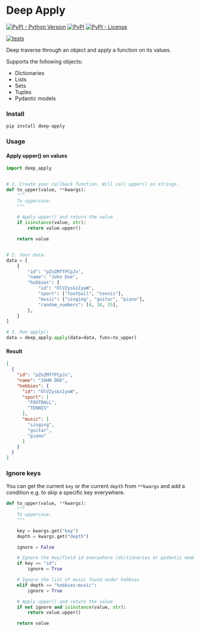 # Deep Apply

[![PyPI - Python Version](https://img.shields.io/pypi/pyversions/deep-apply?color=blue)](https://pypi.python.org/pypi/deep-apply)
[![PyPI](https://img.shields.io/pypi/v/deep-apply?color=blue)](https://pypi.python.org/pypi/deep-apply)
[![PyPI - License](https://img.shields.io/pypi/l/deep-apply)](https://pypi.python.org/pypi/deep-apply)

[![tests](https://github.com/zaironjacobs/deep-apply/actions/workflows/test.yml/badge.svg)](https://github.com/zaironjacobs/deep-apply/actions/workflows/test.yml)

Deep traverse through an object and apply a function on its values.

Supports the following objects:

* Dictionaries
* Lists
* Sets
* Tuples
* Pydantic models

### Install

```bash
pip install deep-apply
```

### Usage

#### Apply upper() on values

```python
import deep_apply


# 1. Create your callback function. Will call upper() on strings.
def to_upper(value, **kwargs):
    """
    To uppercase.
    """

    # Apply upper() and return the value
    if isinstance(value, str):
        return value.upper()

    return value


# 2. Your data.
data = [
    {
        "id": "pZnZMffPCpJx",
        "name": "John Doe",
        "hobbies": {
            "id": "OlVZysGsIywW",
            "sport": ["football", "tennis"],
            "music": ["singing", "guitar", "piano"],
            "random_numbers": [4, 10, 25],
        },
    }
]

# 3. Run apply()
data = deep_apply.apply(data=data, func=to_upper)
```

#### Result

```json
[
  {
    "id": "pZnZMffPCpJx",
    "name": "JOHN DOE",
    "hobbies": {
      "id": "OlVZysGsIywW",
      "sport": [
        "FOOTBALL",
        "TENNIS"
      ],
      "music": [
        "singing",
        "guitar",
        "piano"
      ]
    }
  }
]
```

### Ignore keys

You can get the current `key` or the current `depth` from `**kwargs` and add a condition e.g. to skip a specific key
everywhere.

```python
def to_upper(value, **kwargs):
    """
    To uppercase.
    """

    key = kwargs.get("key")
    depth = kwargs.get("depth")

    ignore = False

    # Ignore the key/field id everywhere (dictionaries or pydantic models)
    if key == "id":
        ignore = True

    # Ignore the list of music found under hobbies
    elif depth == "hobbies:music":
        ignore = True

    # Apply upper() and return the value
    if not ignore and isinstance(value, str):
        return value.upper()

    return value
```